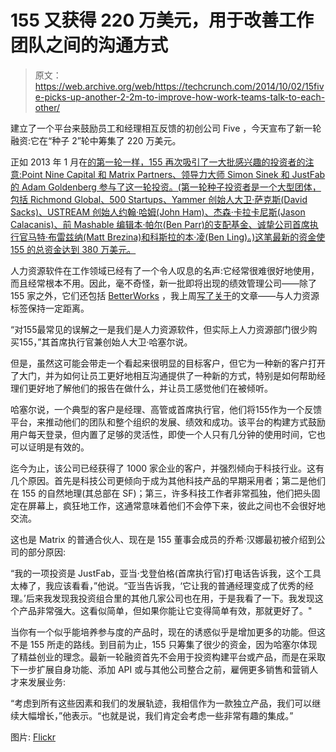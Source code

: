 # 155 又获得 220 万美元，用于改善工作团队之间的沟通方式 

> 原文：<https://web.archive.org/web/https://techcrunch.com/2014/10/02/15five-picks-up-another-2-2m-to-improve-how-work-teams-talk-to-each-other/>

建立了一个平台来鼓励员工和经理相互反馈的初创公司 Five ，今天宣布了新一轮融资:它在“种子 2”轮中筹集了 220 万美元。

正如 2013 年 1 月在[的第一轮一样，155 再次吸引了一大批感兴趣的投资者的注意:Point Nine Capital 和 Matrix Partners、领导力大师 Simon Sinek 和 JustFab 的 Adam Goldenberg 参与了这一轮投资。(第一轮种子投资者是一个大型团体，包括 Richmond Global、500 Startups、Yammer 创始人大卫·萨克斯(David Sacks)、USTREAM 创始人约翰·哈姆(John Ham)、杰森·卡拉卡尼斯(Jason Calacanis)、前 Mashable 编辑本·帕尔(Ben Parr)的支配基金、诚挚公司首席执行官马特·布雷兹纳(Matt Brezina)和科斯拉的本·凌(Ben Ling)。)这笔最新的资金使 155 的总资金达到 380 万美元。](https://web.archive.org/web/20221208010847/https://beta.techcrunch.com/2013/01/15/15five-wants-employees-to-have-a-voice-raises-1m-from-yammers-david-sacks-500-startups-ben-parr-and-more-to-give-it/)

人力资源软件在工作领域已经有了一个令人叹息的名声:它经常很难很好地使用，而且经常根本不用。因此，毫不奇怪，新一批即将出现的绩效管理公司——除了 155 家之外，它们还包括 [BetterWorks](https://web.archive.org/web/20221208010847/http://www.betterworks.com/) ，我上周[写了关于](https://web.archive.org/web/20221208010847/https://beta.techcrunch.com/2014/09/23/betterworks-2/)的文章——与人力资源标签保持一定距离。

“对155最常见的误解之一是我们是人力资源软件，但实际上人力资源部门很少购买155，”其首席执行官兼创始人大卫·哈塞尔说。

但是，虽然这可能会带走一个看起来很明显的目标客户，但它为一种新的客户打开了大门，并为如何让员工更好地相互沟通提供了一种新的方式，特别是如何帮助经理们更好地了解他们的报告在做什么，并让员工感觉他们在被倾听。

哈塞尔说，一个典型的客户是经理、高管或首席执行官，他们将155作为一个反馈平台，来推动他们的团队和整个组织的发展、绩效和成功。该平台的构建方式鼓励用户每天登录，但内置了足够的灵活性，即使一个人只有几分钟的使用时间，它也可以证明是有效的。

迄今为止，该公司已经获得了 1000 家企业的客户，并强烈倾向于科技行业。这有几个原因。首先是科技公司更倾向于成为其他科技产品的早期采用者；第二是他们在 155 的自然地理(其总部在 SF)；第三，许多科技工作者非常孤独，他们把头固定在屏幕上，疯狂地工作，这通常意味着他们不会停下来，彼此之间也不会很好地交流。

这也是 Matrix 的普通合伙人、现在是 155 董事会成员的乔希·汉娜最初被介绍到公司的部分原因:

“我的一项投资是 JustFab，亚当·戈登伯格(首席执行官)打电话告诉我，这个工具太棒了，我应该看看，”他说。“亚当告诉我，‘它让我的普通经理变成了优秀的经理。’后来我发现我投资组合里的其他几家公司也在用，于是我看了一下。我发现这个产品非常强大。这看似简单，但如果你能让它变得简单有效，那就更好了。"

当你有一个似乎能培养参与度的产品时，现在的诱惑似乎是增加更多的功能。但这不是 155 所走的路线。到目前为止，155 只筹集了很少的资金，因为哈塞尔体现了精益创业的理念。最新一轮融资首先不会用于投资构建平台或产品，而是在采取下一步扩展自身功能、添加 API 或与其他公司整合之前，雇佣更多销售和营销人才来发展业务:

“考虑到所有这些因素和我们的发展轨迹，我相信作为一款独立产品，我们可以继续大幅增长，”他表示。“也就是说，我们肯定会考虑一些非常有趣的集成。”

图片: [Flickr](https://web.archive.org/web/20221208010847/https://www.flickr.com/photos/cogdog/14279306964/in/photolist-nKPbtE-d7KKVA-3UaCt1-fHDzMS-fHn2Xp-8EqL2E-f2NoAs-fHDxZf-fHn2Li-fHmZW8-f2y8tp-f2NnPu-f2y8ia-6Ao8nK-6AsfvS-6AsbBE-6Ao5Sk-6Ao8N8-6Asdcj-6d2bwc-6Ao67t-6Ao9kX-8CsTbz-6bgoC9-f2y9HP-nQ5aQ3-hFv6Qm-7iN1DE-e987Cm-f2ya3F-f2y93D-fDSYr5-hFuSLs-6ArUJu-fDSWpS-hFvHxT-nCjTRh-5zmnB3-b9txnz-fHn2dp-hFuyBS-didnYB-hFur9z-6bgoHQ-edxczH-74iumW-6Ao3Jp-6enjRC-6Asfxb-f2yapV)